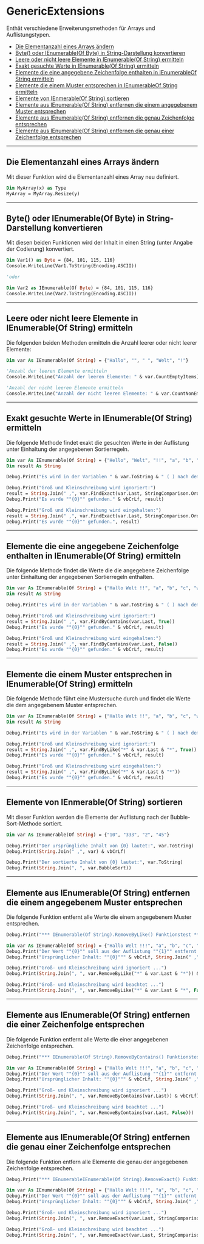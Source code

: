 ﻿# GenericExtensions

Enthät verschiedene Erweiterungsmethoden für Arrays und Auflistungstypen.

- [Die Elementanzahl eines Arrays ändern](GenericExtensions.md#die-elementanzahl-eines-arrays-ändern)
- [Byte() oder IEnumerable(Of Byte) in String-Darstellung konvertieren](GenericExtensions.md#Byte-oder-IEnumerableOf-Byte-in-String-Darstellung-konvertieren)
- [Leere oder nicht leere Elemente in IEnumerable(Of String) ermitteln](GenericExtensions.md#Leere-oder-nicht-leere-Elemente-in-IEnumerableOf-String-ermitteln)
- [Exakt gesuchte Werte in IEnumerable(Of String) ermitteln](GenericExtensions.md#Exakt-gesuchte-Werte-in-IEnumerableOf-String-ermitteln)
- [Elemente die eine angegebene Zeichenfolge enthalten in IEnumerableOf String ermitteln](GenericExtensions.md#Elemente-die-eine-angegebene-Zeichenfolge-enthalten-in-IEnumerableOf-String-ermitteln)
- [Elemente die einem Muster entsprechen in IEnumerableOf String ermitteln](GenericExtensions.md#Elemente-die-einem-Muster-entsprechen-in-IEnumerableOf-String-ermitteln)
- [Elemente von IEnmerable(Of String) sortieren](GenericExtensions.md#Elemente-von-IEnmerableOf-String-sortieren)
- [Elemente aus IEnumerable(Of String) entfernen die einem angegebenem Muster entsprechen](GenericExtensions.md#Elemente-aus-IEnumerableOf-String-entfernen-die-einem-angegebenem-Muster-entsprechen)
- [Elemente aus IEnumerable(Of String) entfernen die genau Zeichenfolge entsprechen](GenericExtensions.md#Elemente-aus-IEnumerableOf-String-entfernen-die-einer-Zeichenfolge-entsprechen)
- [Elemente aus IEnumerable(Of String) entfernen die genau einer Zeichenfolge entsprechen](GenericExtensions.md#Elemente-aus-IEnumerableOf-String-entfernen-die-genau-einer-Zeichenfolge-entsprechen)


---


## Die Elementanzahl eines Arrays ändern

Mit dieser Funktion wird die Elementanzahl eines Array neu definiert.

```vb
Dim MyArray(x) as Type
MyArray = MyArray.Resize(y)
```

---


## Byte() oder IEnumerable(Of Byte) in String-Darstellung konvertieren

Mit diesen beiden Funktionen wird der Inhalt in einen String 
(unter Angabe der Codierung) konvertiert.

```vb
Dim Var1() as Byte = {84, 101, 115, 116}
Console.WriteLine(Var1.ToString(Encoding.ASCII))

'oder

Dim Var2 as IEnumerable(Of Byte) = {84, 101, 115, 116}
Console.WriteLine(Var2.ToString(Encoding.ASCII))
```

---


## Leere oder nicht leere Elemente in IEnumerable(Of String) ermitteln


Die folgenden beiden Methoden ermitteln die Anzahl leerer oder nicht leerer Elemente:


```vb
Dim var As IEnumerable(Of String) = {"Hallo", "", " ", "Welt", "!"}

'Anzahl der leeren Elemente ermitteln
Console.WriteLine("Anzahl der leeren Elemente: " & var.CountEmptyItems)

'Anzahl der nicht leeren Elemente ermitteln
Console.WriteLine("Anzahl der nicht leeren Elemente: " & var.CountNonEmptyItems)
```

---


## Exakt gesuchte Werte in IEnumerable(Of String) ermitteln

Die folgende Methode findet exakt die gesuchten Werte in der Auflistung unter Einhaltung 
der angegebenen Sortierregeln.


```vb
Dim var As IEnumerable(Of String) = {"Hello", "Welt", "!!", "a", "b", "c", "welt"}
Dim result As String

Debug.Print("Es wird in der Variablen " & var.ToString & " ( ) nach dem Begriff """ & var.Last & """ gesucht ..." & vbCrLf)

Debug.Print("Groß und Kleinschreibung wird ignoriert:")
result = String.Join(" ,", var.FindExact(var.Last, StringComparison.OrdinalIgnoreCase))
Debug.Print("Es wurde ""{0}"" gefunden." & vbCrLf, result)

Debug.Print("Groß und Kleinschreibung wird eingehalten:")
result = String.Join(" ,", var.FindExact(var.Last, StringComparison.Ordinal))
Debug.Print("Es wurde ""{0}"" gefunden.", result)
```

---


## Elemente die eine angegebene Zeichenfolge enthalten in IEnumerable(Of String) ermitteln

Die folgende Methode findet die Werte die die angegebene Zeichenfolge unter Einhaltung 
der angegebenen Sortierregeln enthalten.


```vb
Dim var As IEnumerable(Of String) = {"Hallo Welt !!", "a", "b", "c", "welt"}
Dim result As String

Debug.Print("Es wird in der Variablen " & var.ToString & " ( ) nach dem Begriff """ & var.Last & """ gesucht ..." & vbCrLf)

Debug.Print("Groß und Kleinschreibung wird ignoriert:")
result = String.Join(" ,", var.FindByContains(var.Last, True))
Debug.Print("Es wurde ""{0}"" gefunden." & vbCrLf, result)

Debug.Print("Groß und Kleinschreibung wird eingehalten:")
result = String.Join(" ,", var.FindByContains(var.Last, False))
Debug.Print("Es wurde ""{0}"" gefunden." & vbCrLf, result)
```


---


## Elemente die einem Muster entsprechen in IEnumerable(Of String) ermitteln

Die folgende Methode führt eine Mustersuche durch und findet 
die Werte die dem angegebenem Muster entsprechen.


```vb
Dim var As IEnumerable(Of String) = {"Hallo Welt !!", "a", "b", "c", "welt"}
Dim result As String

Debug.Print("Es wird in der Variablen " & var.ToString & " ( ) nach dem Begriff """ & "*" & var.Last & "*" & """ gesucht ..." & vbCrLf)

Debug.Print("Groß und Kleinschreibung wird ignoriert:")
result = String.Join(" ,", var.FindByLike("*" & var.Last & "*", True))
Debug.Print("Es wurde ""{0}"" gefunden." & vbCrLf, result)

Debug.Print("Groß und Kleinschreibung wird eingehalten:")
result = String.Join(" ,", var.FindByLike("*" & var.Last & "*"))
Debug.Print("Es wurde ""{0}"" gefunden." & vbCrLf, result)
```


---


## Elemente von IEnmerable(Of String) sortieren

Mit dieser Funktion werden die Elemente der Auflistung nach der Bubble-Sort-Methode sortiert.

```vb
Dim var As IEnumerable(Of String) = {"10", "333", "2", "45"}

Debug.Print("Der ursprüngliche Inhalt von {0} lautet:", var.ToString)
Debug.Print(String.Join(" ,", var) & vbCrLf)

Debug.Print("Der sortierte Inhalt von {0} lautet:", var.ToString)
Debug.Print(String.Join(", ", var.BubbleSort))
```


---


## Elemente aus IEnumerable(Of String) entfernen die einem angegebenem Muster entsprechen

Die folgende Funktion entfernt alle Werte die einem angegebenem Muster entsprechen.

```vb
Debug.Print("*** IEnumerable(Of String).RemoveByLike() Funktionstest ***" & vbCrLf)

Dim var As IEnumerable(Of String) = {"Hallo Welt !!!", "a", "b", "c", "hallo"}
Debug.Print("Der Wert ""{0}"" soll aus der Auflistung ""{1}"" entfernt werden.", "*" & var.Last & "*", var.ToString)
Debug.Print("Ursprünglicher Inhalt: ""{0}""" & vbCrLf, String.Join(" ,", var))

Debug.Print("Groß- und Kleinschreibung wird ignoriert ...")
Debug.Print(String.Join(", ", var.RemoveByLike("*" & var.Last & "*")) & vbCrLf)

Debug.Print("Groß- und Kleinschreibung wird beachtet ...")
Debug.Print(String.Join(", ", var.RemoveByLike("*" & var.Last & "*", False)))
```

---


## Elemente aus IEnumerable(Of String) entfernen die einer Zeichenfolge entsprechen

Die folgende Funktion entfernt alle Werte die einer angegebenen Zeichenfolge entsprechen.

```vb
Debug.Print("*** IEnumerable(Of String).RemoveByContains() Funktionstest ***" & vbCrLf)

Dim var As IEnumerable(Of String) = {"Hallo Welt !!!", "a", "b", "c", "hallo"}
Debug.Print("Der Wert ""{0}"" soll aus der Auflistung ""{1}"" entfernt werden.", var.Last, var.ToString)
Debug.Print("Ursprünglicher Inhalt: ""{0}""" & vbCrLf, String.Join(" ,", var))

Debug.Print("Groß- und Kleinschreibung wird ignoriert ...")
Debug.Print(String.Join(", ", var.RemoveByContains(var.Last)) & vbCrLf)

Debug.Print("Groß- und Kleinschreibung wird beachtet ...")
Debug.Print(String.Join(", ", var.RemoveByContains(var.Last, False)))
```


---


## Elemente aus IEnumerable(Of String) entfernen die genau einer Zeichenfolge entsprechen

Die folgende Funktion entfern alle Elemente die genau der angegebenen Zeichenfolge entsprechen.

```vb
Debug.Print("*** IEnumerableIEnumerable(Of String).RemoveExact() Funktionstest ***" & vbCrLf)

Dim var As IEnumerable(Of String) = {"Hallo Welt !!!", "a", "b", "c", "hallo"}
Debug.Print("Der Wert ""{0}"" soll aus der Auflistung ""{1}"" entfernt werden.", var.Last, var.ToString)
Debug.Print("Ursprünglicher Inhalt: ""{0}""" & vbCrLf, String.Join(" ,", var))

Debug.Print("Groß- und Kleinschreibung wird ignoriert ...")
Debug.Print(String.Join(", ", var.RemoveExact(var.Last, StringComparison.OrdinalIgnoreCase)) & vbCrLf)

Debug.Print("Groß- und Kleinschreibung wird beachtet ...")
Debug.Print(String.Join(", ", var.RemoveExact(var.Last, StringComparison.Ordinal)))
```
